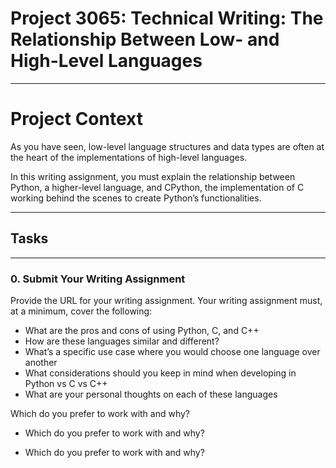 # Project 3065: Technical Writing: The Relationship Between Low- and High-Level Languages
----

# Project Context

As you have seen, low-level language structures and data types are often at the heart of the implementations of high-level languages.

In this writing assignment, you must explain the relationship between Python, a higher-level language, and CPython, the implementation of C working behind the scenes to create Python’s functionalities.


----
## Tasks
---
### 0. Submit Your Writing Assignment

Provide the URL for your writing assignment. Your writing assignment must, at a minimum, cover the following:<!--plain-NL-->

- What are the pros and cons of using Python, C, and C++
- How are these languages similar and different?
- What’s a specific use case where you would choose one language over another
- What considerations should you keep in mind when developing in Python vs C vs C++
- What are your personal thoughts on each of these languages


 Which do you prefer to work with and why?
- Which do you prefer to work with and why?

- Which do you prefer to work with and why?